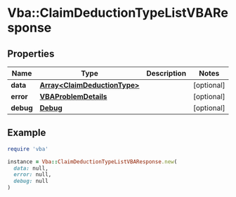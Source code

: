 # Vba::ClaimDeductionTypeListVBAResponse

## Properties

| Name | Type | Description | Notes |
| ---- | ---- | ----------- | ----- |
| **data** | [**Array&lt;ClaimDeductionType&gt;**](ClaimDeductionType.md) |  | [optional] |
| **error** | [**VBAProblemDetails**](VBAProblemDetails.md) |  | [optional] |
| **debug** | [**Debug**](Debug.md) |  | [optional] |

## Example

```ruby
require 'vba'

instance = Vba::ClaimDeductionTypeListVBAResponse.new(
  data: null,
  error: null,
  debug: null
)
```

